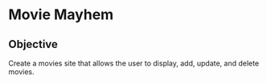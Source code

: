 # Movie Mayhem

## Objective
Create a movies site that allows the user to display, add, update, and delete movies. 